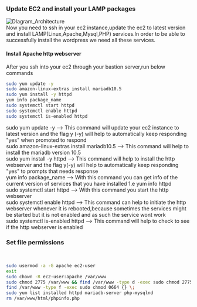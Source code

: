 ### Update EC2 and install your LAMP packages

![DIagram_Architecture](https://github.com/AdventureLouis/Wordpress_Deployment_To_AWS_2/assets/161846069/fc01464b-1570-4cc3-b129-d07a16117133)
<br>
Now you need to ssh in your ec2 instance,update the ec2 to latest version and install LAMP(Linux,Apache,Mysql,PHP) services.In order to be able to successfully install the wordpress we need all these services.
<br>

#### Install Apache http webserver
After you ssh into your ec2 through your bastion server,run below commands

``` bash
sudo yum update -y
sudo amazon-linux-extras install mariadb10.5
sudo yum install -y httpd
yum info package_name
sudo systemctl start httpd
sudo systemctl enable httpd
sudo systemctl is-enabled httpd

```
sudo yum update -y --> This command will update your ec2 instance to latest version and the flag y (-y) will help to automatically keep responding "yes" when promoted to respond
<br>
sudo amazon-linux-extras install mariadb10.5 --> This command will help to install the mariadb version 10.5
<br>
sudo yum install -y httpd --> This command will help to install the http webserver and the flag y(-y) will help to automatically keep responding "yes" to prompts that needs response
<br>
yum info package_name --> With this command you can get info of the current version of services that you have installed 1.e yum info httpd
<br>
sudo systemctl start httpd --> With this command you start the http webserver
<br>
sudo systemctl enable httpd --> This command can help to initiate the http webserver whenever it is rebooted,because sometimes the services might be started but it is not enabled and as such the service wont work
<br>
sudo systemctl is-enabled httpd --> This command will help to check to see if the http webserver is enabled

### Set file permissions
<br>

```bash
sudo usermod -a -G apache ec2-user
exit
sudo chown -R ec2-user:apache /var/www
sudo chmod 2775 /var/www && find /var/www -type d -exec sudo chmod 2775 {} \;
find /var/www -type f -exec sudo chmod 0664 {} \;
sudo yum list installed httpd mariadb-server php-mysqlnd
rm /var/www/html/phpinfo.php
```


